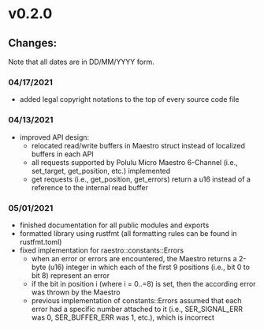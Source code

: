 # v0.2.0

## Changes:
Note that all dates are in DD/MM/YYYY form.

### 04/17/2021
* added legal copyright notations to the top of every source code file

### 04/13/2021
* improved API design:
	* relocated read/write buffers in Maestro struct instead of localized buffers in each API
	* all requests supported by Polulu Micro Maestro 6-Channel (i.e., set\_target, get\_position, etc.) implemented
	* get requests (i.e., get\_position, get\_errors) return a u16 instead of a reference to the internal read buffer

### 05/01/2021
* finished documentation for all public modules and exports
* formatted library using rustfmt (all formatting rules can be found in rustfmt.toml)
* fixed implementation for raestro::constants::Errors
	* when an error or errors are encountered, the Maestro returns a 2-byte (u16) integer in which each of the first 9 positions (i.e., bit 0 to bit 8) represent an error
	* if the bit in position i (where i = 0..=8) is set, then the according error was thrown by the Maestro
	* previous implementation of constants::Errors assumed that each error had a specific number attached to it (i.e., SER_SIGNAL_ERR was 0, SER_BUFFER_ERR was 1, etc.), which is incorrect
